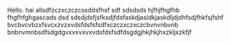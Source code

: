 Hello.
hai allsdfzczxczczcssddsfhsf
sdf
sdsdsds
hjfhjfhgfhb
fhgfhfghgascads
dsd
sdsdjdsfjsfksdjfdsfaskdjasldkjaskdljdjdhfsdjfhkfsjfshf bvcbvcvbzxfsvcxzvzxvdsfdsfsfsdfxczczxczxczcbvnvnbvnb bnbnvmnbsdfsdgdgvxvxvxvxvdsfdsfsdfdsgdgjhkjhkjhxzkljxzkfjf
